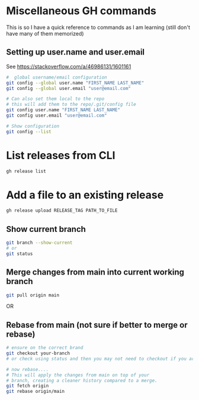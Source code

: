# Miscellaneous GH commands
This is so I have a quick reference to commands as I am learning (still don't have many of them memorized)

## Setting up user.name and user.email
See https://stackoverflow.com/a/46986131/1601161
```bash
#  global username/email configuration
git config --global user.name "FIRST_NAME LAST_NAME"
git config --global user.email "user@email.com"

# Can also set them local to the repo
# this will add them to the repo/.git/config file
git config user.name "FIRST_NAME LAST_NAME"
git config user.email "user@email.com"

# Show configuration
git config --list
```
# List releases from CLI
```bash
gh release list
```
# Add a file to an existing release
```bash
gh release upload RELEASE_TAG PATH_TO_FILE
```

## Show current branch
```bash
git branch --show-current
# or
git status
```

## Merge changes from main into current working branch
```bash
git pull origin main
```
OR

## Rebase from main (not sure if better to merge or rebase)
```bash 
# ensure on the correct brand
git checkout your-branch
# or check using status and then you may not need to checkout if you are already on the branch

# now rebase....
# This will apply the changes from main on top of your 
# branch, creating a cleaner history compared to a merge.
git fetch origin
git rebase origin/main
```